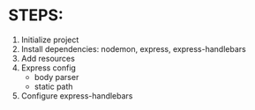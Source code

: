 # STEPS:

1. Initialize project
2. Install dependencies: nodemon, express, express-handlebars
3. Add resources
4. Express config
    * body parser
    * static path
5. Configure express-handlebars